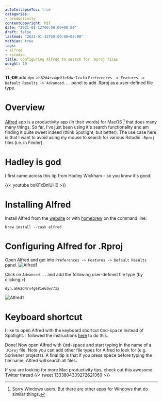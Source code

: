 ```yaml
---
autoCollapseToc: true
categories: 
- productivity
contentCopyright: MIT
date: "2021-01-12T00:00:00+08:00"
draft: false
lastmod: "2021-01-12T00:00:00+08:00"
mathjax: true
tags:
- alfred
- rstudio
title: Configuring Alfred to search for .Rproj files
weight: 10
---
```


**TL;DR** add `dyn.ah62d4rv4ge81e6dwr7za` to `Preferences -> Features -> Default Results -> Advanced...` panel to add .Rproj as a user-defined file type.

# Overview
[Alfred](https://www.alfredapp.com/) app is a productivity app (in their words) for MacOS [^1] that does many many things. So far, I've just been using it's search functionality and am finding it quite sweet indeed (think Spotlight, but better). The use case here is that I want to avoid using my mouse to search for various Rstudio `.Rproj` files (i.e. in Finder).

# Hadley is god
I first came across this tip from Hadley Wickham - so you know it's good.

{{< youtube boKFxBniUH0 >}}

# Installing Alfred
Install Alfred from the [website](https://www.alfredapp.com/) or with [homebrew](https://brew.sh/) on the command line:
```
brew install --cask alfred
```

# Configuring Alfred for .Rproj
Open Alfred and get into `Preferences -> Features -> Default Results` panel.
![Alfred1](/img/alfred1.png)

Click on `Advanced...` and add the following user-defined file type (by clicking `+`)
```
dyn.ah62d4rv4ge81e6dwr7za
```
![Alfred1](/img/alfred2.png)

# Keyboard shortcut
I like to open Alfred with the keyboard shortcut <kbd>Cmd</kbd>-<kbd>space</kbd> instead of Spotlight. I followed the instructions [here](https://www.alfredapp.com/help/troubleshooting/cmd-space/) to do this.

Done! Now open Alfred with <kbd>Cmd</kbd>-<kbd>space</kbd> and start typing in the name of a `.Rproj` file. Note you can add other file types for Alfred to look for (e.g. Scrivener projects). A final tip is that if you press <kbd>space</kbd> before typing the file name, Alfred will search all files.

If you are looking for more Mac productivity tips, check out this awesome Twitter thread 
{{< tweet 1333804309272621060 >}}

[^1]: Sorry Windows users. But there are other apps for Windows that do similar things.